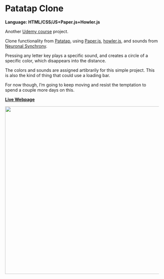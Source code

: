 # Patatap Clone
<strong>Language: HTML/CSS/JS+Paper.js+Howler.js</strong>

<p>Another <a href="https://www.udemy.com/the-web-developer-bootcamp/">Udemy course</a> project.</p>

<p>Clone functionality from <a href="http://www.patatap.com/">Patatap</a>, using <a href="http://paperjs.org/">Paper.js</a>, <a href="http://www.howlerjs.com">howler.js</a>, and sounds from <a href="https://github.com/jonobr1/Neuronal-Synchrony">Neuronal Synchrony</a>.</p>

<p>Pressing any letter key plays a specific sound, and creates a circle of a specific color, which disappears into the distance.</p>

<p>The colors and sounds are assigned artibrarily for this simple project. This is also the kind of thing that could use a loading bar.</p>

<p>For now though, I’m going to keep moving and resist the temptation to spend a couple more days on this.</p>

<a href="http://dargacode.github.io/UdemyPatatapClone/"><b>Live Webpage</b></a>

<img src ="http://40.media.tumblr.com/f326a36336b2c7fc76ee5bafed4dbef8/tumblr_inline_o51imkn2371tvc5hi_1280.png" width="550">
